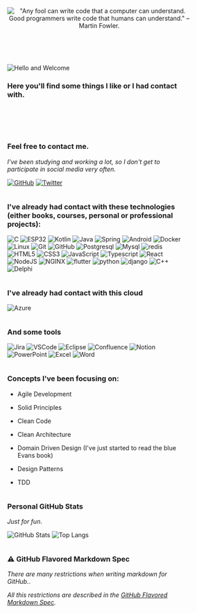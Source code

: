 <!-- Background doesn't word on github, but, in another markdown pages, it elevate the eqtdXperience to another level -->
<div style="display: flex; flex-direction: column;  background-image: url('https://aasanticioli.github.io/assets/images/background/background.jpg'); background-repeat: no-repeat; background-attachment: fixed; padding:  40px; overflow: hidden;">

  <!-- Generated using this tool: https://readme-typing-svg.herokuapp.com/demo/ -->
  <!-- Used font: https://fonts.google.com/specimen/Sacramento -->

  <div style="order: 1; margin: 0 0 0 0; text-align: center;">
    <img src="https://readme-typing-svg.herokuapp.com?font=Sacramento&size=40&pause=1000&color=F6F7CC&center=true&multiline=true&repeat=false&width=800&height=200&lines=+;%22Any+fool+can+write+code+that+a+computer+can+understand.+;Good+programmers+write+code+that+humans+can+understand.%22;%E2%80%93+Martin+Fowler." 
  alt='"Any fool can write code that a computer can understand. Good programmers write code that humans can understand." – Martin Fowler.' />
  </div>

  <div style="order: 2; margin: 0 0 0 0; padding-top: 80px; text-align: left;">
    <img src="https://readme-typing-svg.herokuapp.com?font=Fira+Code&size=40&pause=1000&color=F6F7CC&vCenter=true&repeat=false&width=435&lines=Hello+and+Welcome" alt="Hello and Welcome" />
  </div>

  <div style="order: 3; margin-bottom:60px;">

### Here you'll find some things I like or I had contact with.

  </div>
  
  <!-- Break is necessary for github, because styles doesn't work very well. -->
  <br/>

  <div style="order: 4">

### Feel free to contact me.

_I've been studying and working a lot, so I don't get to participate in social media very often._

[![GitHub](https://img.shields.io/badge/GitHub-000?style=for-the-badge&logo=github)](https://github.com/AASanticioli)
[![Twitter](https://img.shields.io/badge/Twitter-000?style=for-the-badge&logo=twitter)](https://twitter.com/AleSanticioli)

  </div>
  <br/>

  <div style="order: 5">

### I've already had contact with these technologies (either books, courses, personal or professional projects):

![C](https://img.shields.io/badge/C-000?style=for-the-badge&logo=c)
![ESP32](https://img.shields.io/badge/espressif-000?style=for-the-badge&logo=espressif)
![Kotlin](https://img.shields.io/badge/Kotlin-000?style=for-the-badge&logo=kotlin)
![Java](https://img.shields.io/badge/Java-000?style=for-the-badge&logo=openjdk&logoColor=30A3DC)
![Spring](https://img.shields.io/badge/Spring-000?style=for-the-badge&logo=spring)
![Android](https://img.shields.io/badge/Android-000?style=for-the-badge&logo=android)
![Docker](https://img.shields.io/badge/Docker-000?style=for-the-badge&logo=docker)
![Linux](https://img.shields.io/badge/Linux-000?style=for-the-badge&logo=linux)
![Git](https://img.shields.io/badge/Git-000?style=for-the-badge&logo=git)
![GitHub](https://img.shields.io/badge/GitHub-000?style=for-the-badge&logo=github&logoColor=30A3DC)
![Postgresql](https://img.shields.io/badge/postgresql-000?style=for-the-badge&logo=postgresql)
![Mysql](https://img.shields.io/badge/mysql-000?style=for-the-badge&logo=mysql)
![redis](https://img.shields.io/badge/redis-000?style=for-the-badge&logo=redis)
![HTML5](https://img.shields.io/badge/HTML-000?style=for-the-badge&logo=html5)
![CSS3](https://img.shields.io/badge/CSS-000?style=for-the-badge&logo=css3)
![JavaScript](https://img.shields.io/badge/JavaScript-000?style=for-the-badge&logo=javascript)
![Typescript](https://img.shields.io/badge/TypeScript-000?style=for-the-badge&logo=typescript)
![React](https://img.shields.io/badge/React-000?style=for-the-badge&logo=react)
![NodeJS](https://img.shields.io/badge/Node.js-000?style=for-the-badge&logo=Node.JS)
![NGINX](https://img.shields.io/badge/nginx-000?style=for-the-badge&logo=nginx)
![flutter](https://img.shields.io/badge/flutter-000?style=for-the-badge&logo=flutter)
![python](https://img.shields.io/badge/python-000?style=for-the-badge&logo=python)
![django](https://img.shields.io/badge/django-000?style=for-the-badge&logo=django)
![C++](https://img.shields.io/badge/C++-000?style=for-the-badge&logo=Cplusplus)
![Delphi](https://img.shields.io/badge/delphi-000?style=for-the-badge&logo=delphi)

  </div>
  <br/>

  <div style="order: 6">
  
  ### I've already had contact with this cloud

![Azure](https://img.shields.io/badge/azure-000?style=for-the-badge&logo=microsoftazure)

  </div>
  <br/>

  <div style="order: 7">
  
  ### And some tools

![Jira](https://img.shields.io/badge/jira-000?style=for-the-badge&logo=jira)
![VSCode](https://img.shields.io/badge/vscode-000?style=for-the-badge&logo=visualstudiocode)
![Eclipse](https://img.shields.io/badge/eclipse-000?style=for-the-badge&logo=eclipse)
![Confluence](https://img.shields.io/badge/confluence-000?style=for-the-badge&logo=confluence)
![Notion](https://img.shields.io/badge/notion-000?style=for-the-badge&logo=notion)
![PowerPoint](https://img.shields.io/badge/powerpoint-000?style=for-the-badge&logo=microsoftpowerpoint)
![Excel](https://img.shields.io/badge/excel-000?style=for-the-badge&logo=microsoftexcel)
![Word](https://img.shields.io/badge/word-000?style=for-the-badge&logo=microsoftword)

  </div>
  <br/>

  <div style="order: 8">
  
  ### Concepts I've been focusing on:

- Agile Development
- Solid Principles
- Clean Code
- Clean Architecture
- Domain Driven Design (I've just started to read the blue Evans book)
- Design Patterns
- TDD

  </div>
  <br/>

  <div style="order: 9">

  ### Personal GitHub Stats

  _Just for fun_.

![GitHub Stats](https://github-readme-stats.vercel.app/api?username=AASANTICIOLI&theme=transparent&bg_color=000&border_color=30A3DC&show_icons=true&icon_color=30A3DC&title_color=E94D5F&text_color=FFF)
![Top Langs](https://github-readme-stats-git-masterrstaa-rickstaa.vercel.app/api/top-langs/?username=AASANTICIOLI&layout=compact&bg_color=000&border_color=30A3DC&title_color=E94D5F&text_color=FFF)

  </div>
  <br/>

  <div style="order: 10">

### &#9888; GitHub Flavored Markdown Spec

_There are many restrictions when writing markdown for GitHub._.

_All this restrictions are described in the [GitHub Flavored Markdown Spec](https://github.github.com/gfm/)._

  </div>
  <br/>
  <!--   (https://github.github.com/gfm/) -->
  
</div>
